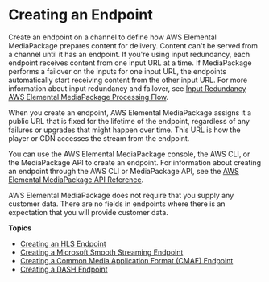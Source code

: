 # Creating an Endpoint<a name="endpoints-create"></a>

Create an endpoint on a channel to define how AWS Elemental MediaPackage prepares content for delivery\. Content can't be served from a channel until it has an endpoint\. If you're using input redundancy, each endpoint receives content from one input URL at a time\. If MediaPackage performs a failover on the inputs for one input URL, the endpoints automatically start receiving content from the other input URL\. For more information about input redundancy and failover, see [Input Redundancy AWS Elemental MediaPackage Processing Flow](what-is-flow-ir.md)\.

When you create an endpoint, AWS Elemental MediaPackage assigns it a public URL that is fixed for the lifetime of the endpoint, regardless of any failures or upgrades that might happen over time\. This URL is how the player or CDN accesses the stream from the endpoint\.

You can use the AWS Elemental MediaPackage console, the AWS CLI, or the MediaPackage API to create an endpoint\. For information about creating an endpoint through the AWS CLI or MediaPackage API, see the [AWS Elemental MediaPackage API Reference](https://docs.aws.amazon.com/mediapackage/latest/apireference/)\.

AWS Elemental MediaPackage does not require that you supply any customer data\. There are no fields in endpoints where there is an expectation that you will provide customer data\.

**Topics**
+ [Creating an HLS Endpoint](endpoints-hls.md)
+ [Creating a Microsoft Smooth Streaming Endpoint](endpoints-smooth.md)
+ [Creating a Common Media Application Format \(CMAF\) Endpoint](endpoints-cmaf.md)
+ [Creating a DASH Endpoint](endpoints-dash.md)